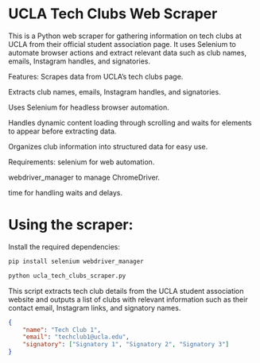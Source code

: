 # UCLA Tech Clubs Web Scraper
This is a Python web scraper for gathering information on tech clubs at UCLA from their official student association page. It uses Selenium to automate browser actions and extract relevant data such as club names, emails, Instagram handles, and signatories.

Features:
Scrapes data from UCLA’s tech clubs page.

Extracts club names, emails, Instagram handles, and signatories.

Uses Selenium for headless browser automation.

Handles dynamic content loading through scrolling and waits for elements to appear before extracting data.

Organizes club information into structured data for easy use.

Requirements:
selenium for web automation.

webdriver_manager to manage ChromeDriver.

time for handling waits and delays.

# Using the scraper: 
Install the required dependencies:

```bash
pip install selenium webdriver_manager
```

```bash
python ucla_tech_clubs_scraper.py
```

This script extracts tech club details from the UCLA student association website and outputs a list of clubs with relevant information such as their contact email, Instagram links, and signatory names.

```json
{
    "name": "Tech Club 1",
    "email": "techclub1@ucla.edu",
    "signatory": ["Signatory 1", "Signatory 2", "Signatory 3"]
}
```
